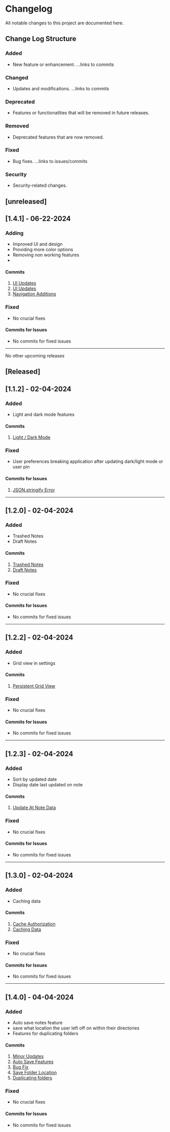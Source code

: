 # Changelog

All notable changes to this project are documented here.

## Change Log Structure

### Added

- New feature or enhancement.
  ...links to commits

### Changed

- Updates and modifications.
  ...links to commits

### Deprecated

- Features or functionalities that will be removed in future releases.

### Removed

- Deprecated features that are now removed.

### Fixed

- Bug fixes.
  ...links to issues/commits

### Security

- Security-related changes.

## [unreleased]

## [1.4.1] - 06-22-2024

### Adding

- Improved UI and design
- Providing more color options
- Removing non working features
-

#### Commits

1. [UI Updates](https://github.com/RyanLarge13/Electron-Notes/commit/711a19d2e1fb285c1aa095c875cfa0d995f5a651)
2. [UI Updates](https://github.com/RyanLarge13/Electron-Notes/commit/45906d09f0a6d41300234a23c86c379ceaa05282)
3. [Navigation Additions](https://github.com/RyanLarge13/Electron-Notes/commit/c26c8cf0e06605d2e93ba8097eac8d9440d7fcc7)

### Fixed

- No crucial fixes

#### Commits for Issues

- No commits for fixed issues

---

No other upcoming releases

## [Released]

## [1.1.2] - 02-04-2024

### Added

- Light and dark mode features

#### Commits

1. [Light / Dark Mode](https://github.com/RyanLarge13/Electron-Notes/commit/c00b7580712645fcc844ea8c94164558efab2711)

### Fixed

- User preferences breaking application after updating dark/light mode or user pin

#### Commits for Issues

1. [JSON.stringify Error](https://github.com/RyanLarge13/Electron-Notes/commit/cee2f6acbb1809b38d43544f2863390b24c184ca)

---

## [1.2.0] - 02-04-2024

### Added

- Trashed Notes
- Draft Notes

#### Commits

1. [Trashed Notes](https://github.com/RyanLarge13/Electron-Notes/commit/4b85a02a4ff8ff2bcd89f2c98585e14e3c5368d4)
2. [Draft Notes](https://github.com/RyanLarge13/Electron-Notes/commit/3f80ad01fe468e985d5d3159fdc116d01f10a685)

### Fixed

- No crucial fixes

#### Commits for Issues

- No commits for fixed issues

---

## [1.2.2] - 02-04-2024

### Added

- Grid view in settings

#### Commits

1. [Persistent Grid View](https://github.com/RyanLarge13/Electron-Notes/commit/20cd9c36166d909e587b574c3b58f1c779138204)

### Fixed

- No crucial fixes

#### Commits for Issues

- No commits for fixed issues

---

## [1.2.3] - 02-04-2024

### Added

- Sort by updated date
- Display date last updated on note

#### Commits

1. [Update At Note Data](https://github.com/RyanLarge13/Electron-Notes/commit/ac53aa4b4f809a02bf37d41c232e9f4f58faabe7)

### Fixed

- No crucial fixes

#### Commits for Issues

- No commits for fixed issues

---

## [1.3.0] - 02-04-2024

### Added

- Caching data

#### Commits

1. [Cache Authorization](https://github.com/RyanLarge13/Electron-Notes/commit/2886b6603d4a7dd45814c479b0bc198a904d5340)
2. [Caching Data](https://github.com/RyanLarge13/Electron-Notes/commit/59f020c65c23a00588c51f14e2b4b8216ca3b834)

### Fixed

- No crucial fixes

#### Commits for Issues

- No commits for fixed issues

---

## [1.4.0] - 04-04-2024

### Added

- Auto save notes feature
- save what location the user left off on within their directories
- Features for duplicating folders

#### Commits

1. [Minor Updates](https://github.com/RyanLarge13/Electron-Notes/commit/d62bc4807d935c912d6bb104afbceb4537f53f0f)
2. [Auto Save Features](https://github.com/RyanLarge13/Electron-Notes/commit/189f7168d0790189237004f8a5047dd99a02ff7c)
3. [Bug Fix](https://github.com/RyanLarge13/Electron-Notes/commit/aa0ba6c66e6acfde3da9031ac910460783d819c5)
4. [Save Folder Location](https://github.com/RyanLarge13/Electron-Notes/commit/39ce94d93936ff8f315b4f79476f439f3f8761da)
5. [Duplicating folders](https://github.com/RyanLarge13/Electron-Notes/commit/39ce94d93936ff8f315b4f79476f439f3f8761da)

### Fixed

- No crucial fixes

#### Commits for Issues

- No commits for fixed issues
